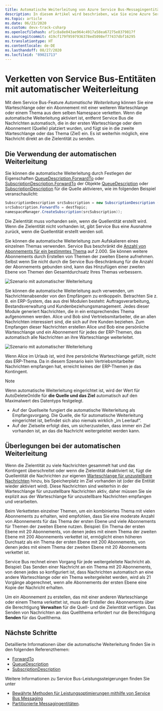 ```yaml
---
title: Automatische Weiterleitung von Azure Service Bus-Messagingentitäten
description: In diesem Artikel wird beschrieben, wie Sie eine Azure Service Bus-Warteschlange oder ein Abonnement mit einer anderen Warteschlange oder einem anderen Thema verketten.
ms.topic: article
ms.date: 06/23/2020
ms.custom: devx-track-csharp
ms.openlocfilehash: af1c8a8e043ae964c4917a58ea67275e8379817f
ms.sourcegitcommit: 419cf179f9597936378ed5098ef77437dbf16295
ms.translationtype: HT
ms.contentlocale: de-DE
ms.lasthandoff: 08/27/2020
ms.locfileid: "89021713"
---
```

# <a name="chaining-service-bus-entities-with-autoforwarding"></a>Verketten von Service Bus-Entitäten mit automatischer Weiterleitung

Mit dem Service Bus-Feature *Automatische Weiterleitung* können Sie eine Warteschlange oder ein Abonnement mit einer weiteren Warteschlange oder einem Thema aus dem selben Namespace verketten. Wenn die automatische Weiterleitung aktiviert ist, entfernt Service Bus die Nachrichten automatisch, die in der ersten Warteschlange oder dem Abonnement (Quelle) platziert wurden, und fügt sie in die zweite Warteschlange oder das Thema (Ziel) ein. Es ist weiterhin möglich, eine Nachricht direkt an die Zielentität zu senden.

## <a name="using-autoforwarding"></a>Die Verwendung der automatischen Weiterleitung

Sie können die automatische Weiterleitung durch Festlegen der Eigenschaften [QueueDescription.ForwardTo][QueueDescription.ForwardTo] oder [SubscriptionDescription.ForwardTo][SubscriptionDescription.ForwardTo] der Objekte [QueueDescription][QueueDescription] oder [SubscriptionDescription][SubscriptionDescription] für die Quelle aktivieren, wie im folgenden Beispiel veranschaulicht:

```csharp
SubscriptionDescription srcSubscription = new SubscriptionDescription (srcTopic, srcSubscriptionName);
srcSubscription.ForwardTo = destTopic;
namespaceManager.CreateSubscription(srcSubscription));
```

Die Zielentität muss vorhanden sein, wenn die Quellentität erstellt wird. Wenn die Zielentität nicht vorhanden ist, gibt Service Bus eine Ausnahme zurück, wenn die Quellentität erstellt werden soll.

Sie können die automatische Weiterleitung zum Aufskalieren eines einzelnen Themas verwenden. Service Bus beschränkt die [Anzahl von Abonnements für ein bestimmtes Thema](service-bus-quotas.md) auf 2.000. Sie können weitere Abonnements durch Erstellen von Themen der zweiten Ebene aufnehmen. Selbst wenn Sie nicht durch die Service Bus-Beschränkung für die Anzahl der Abonnements gebunden sind, kann das Hinzufügen einer zweiten Ebene von Themen den Gesamtdurchsatz Ihres Themas verbessern.

![Szenario mit automatischer Weiterleitung][0]

Sie können die automatische Weiterleitung auch verwenden, um Nachrichtenabsender von den Empfängern zu entkoppeln. Betrachten Sie z. B. ein ERP-System, das aus drei Modulen besteht: Auftragsverarbeitung, Bestandsverwaltung und Kundenbeziehungsmanagement. Jedes dieser Module generiert Nachrichten, die in ein entsprechendes Thema aufgenommen werden. Alice und Bob sind Vertriebsmitarbeiter, die an allen Nachrichten interessiert sind, die sich auf ihre Kunden beziehen. Zum Empfangen dieser Nachrichten erstellen Alice und Bob eine persönliche Warteschlange und ein Abonnement für jedes der ERP-Themen, das automatisch alle Nachrichten an ihre Warteschlange weiterleitet.

![Szenario mit automatischer Weiterleitung][1]

Wenn Alice im Urlaub ist, wird ihre persönliche Warteschlange gefüllt, nicht das ERP-Thema. Da in diesem Szenario kein Vertriebsmitarbeiter Nachrichten empfangen hat, erreicht keines der ERP-Themen je das Kontingent.

> [!NOTE]
> Wenn automatische Weiterleitung eingerichtet ist, wird der Wert für AutoDeleteOnIdle für **die Quelle und das Ziel** automatisch auf den Maximalwert des Datentyps festgelegt.
> 
>   - Auf der Quellseite fungiert die automatische Weiterleitung als Empfangsvorgang. Die Quelle, die für automatische Weiterleitung eingerichtet ist, befindet sich also niemals wirklich „im Leerlauf“.
>   - Auf der Zielseite erfolgt dies, um sicherzustellen, dass immer ein Ziel vorhanden ist, an das die Nachricht weitergeleitet werden kann.

## <a name="autoforwarding-considerations"></a>Überlegungen bei der automatischen Weiterleitung

Wenn die Zielentität zu viele Nachrichten gesammelt hat und das Kontingent überschreitet oder wenn die Zielentität deaktiviert ist, fügt die Quellentität die Nachrichten zur eigenen [Warteschlange für unzustellbare Nachrichten](service-bus-dead-letter-queues.md) hinzu, bis Speicherplatz im Ziel vorhanden ist (oder die Entität wieder aktiviert wird). Diese Nachrichten sind weiterhin in der Warteschlange für unzustellbare Nachrichten aktiv, daher müssen Sie sie explizit aus der Warteschlange für unzustellbare Nachrichten empfangen und verarbeiten.

Beim Verketteten einzelner Themen, um ein kombiniertes Thema mit vielen Abonnements zu erhalten, wird empfohlen, dass Sie eine moderate Anzahl von Abonnements für das Thema der ersten Ebene und viele Abonnements für Themen der zweiten Ebene nutzen. Beispiel: Ein Thema der ersten Ebene mit 20 Abonnements, von denen jedes mit einem Thema der zweiten Ebene mit 200 Abonnements verkettet ist, ermöglicht einen höheren Durchsatz als ein Thema der ersten Ebene mit 200 Abonnements, von denen jedes mit einem Thema der zweiten Ebene mit 20 Abonnements verkettet ist.

Service Bus rechnet einen Vorgang für jede weitergeleitete Nachricht ab. Beispiel: Das Senden einer Nachricht an ein Thema mit 20 Abonnements, von denen jedes so konfiguriert ist, dass Nachrichten automatisch an eine andere Warteschlange oder ein Thema weitergeleitet werden, wird als 21 Vorgänge abgerechnet, wenn alle Abonnements der ersten Ebene eine Kopie der Nachricht erhalten.

Um ein Abonnement zu erstellen, das mit einer anderen Warteschlange oder einem Thema verkettet ist, muss der Ersteller des Abonnements über die Berechtigung **Verwalten** für die Quell- und die Zielentität verfügen. Das Senden von Nachrichten an das Quellthema erfordert nur die Berechtigung **Senden** für das Quellthema.

## <a name="next-steps"></a>Nächste Schritte

Detaillierte Informationen über die automatische Weiterleitung finden Sie in den folgenden Referenzthemen:

* [ForwardTo][QueueDescription.ForwardTo]
* [QueueDescription][QueueDescription]
* [SubscriptionDescription][SubscriptionDescription]

Weitere Informationen zu Service Bus-Leistungssteigerungen finden Sie unter 

* [Bewährte Methoden für Leistungsoptimierungen mithilfe von Service Bus Messaging](service-bus-performance-improvements.md)
* [Partitionierte Messagingentitäten][Partitioned messaging entities].

[QueueDescription.ForwardTo]: /dotnet/api/microsoft.servicebus.messaging.queuedescription.forwardto#Microsoft_ServiceBus_Messaging_QueueDescription_ForwardTo
[SubscriptionDescription.ForwardTo]: /dotnet/api/microsoft.servicebus.messaging.subscriptiondescription.forwardto#Microsoft_ServiceBus_Messaging_SubscriptionDescription_ForwardTo
[QueueDescription]: /dotnet/api/microsoft.servicebus.messaging.queuedescription
[SubscriptionDescription]: /dotnet/api/microsoft.servicebus.messaging.queuedescription
[0]: ./media/service-bus-auto-forwarding/IC628631.gif
[1]: ./media/service-bus-auto-forwarding/IC628632.gif
[Partitioned messaging entities]: service-bus-partitioning.md
